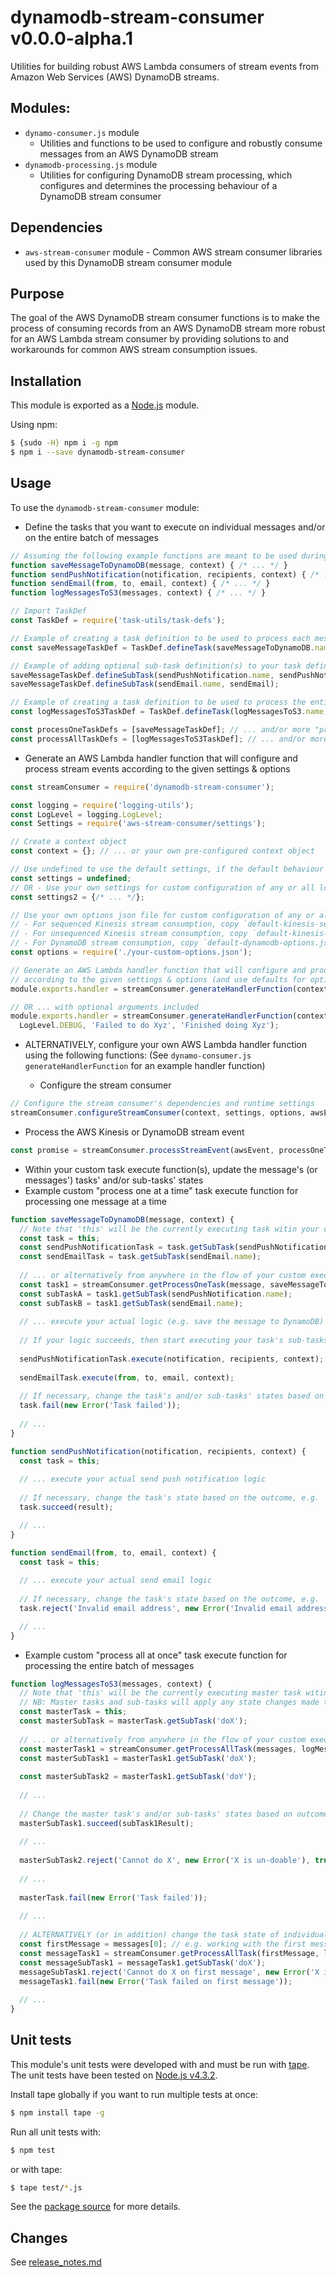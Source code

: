 # dynamodb-stream-consumer v0.0.0-alpha.1

Utilities for building robust AWS Lambda consumers of stream events from Amazon Web Services (AWS) DynamoDB streams.

## Modules:
- `dynamo-consumer.js` module
  - Utilities and functions to be used to configure and robustly consume messages from an AWS DynamoDB stream
- `dynamodb-processing.js` module 
  - Utilities for configuring DynamoDB stream processing, which configures and determines the processing behaviour of a 
    DynamoDB stream consumer

## Dependencies
- `aws-stream-consumer` module - Common AWS stream consumer libraries used by this DynamoDB stream consumer module

## Purpose

The goal of the AWS DynamoDB stream consumer functions is to make the process of consuming records from an AWS DynamoDB 
stream more robust for an AWS Lambda stream consumer by providing solutions to and workarounds for common AWS stream 
consumption issues. 

## Installation
This module is exported as a [Node.js](https://nodejs.org/) module.

Using npm:
```bash
$ {sudo -H} npm i -g npm
$ npm i --save dynamodb-stream-consumer
```

## Usage 

To use the `dynamodb-stream-consumer` module:

* Define the tasks that you want to execute on individual messages and/or on the entire batch of messages
```js
// Assuming the following example functions are meant to be used during processing:
function saveMessageToDynamoDB(message, context) { /* ... */ }
function sendPushNotification(notification, recipients, context) { /* ... */ }
function sendEmail(from, to, email, context) { /* ... */ }
function logMessagesToS3(messages, context) { /* ... */ }

// Import TaskDef
const TaskDef = require('task-utils/task-defs');

// Example of creating a task definition to be used to process each message one at a time
const saveMessageTaskDef = TaskDef.defineTask(saveMessageToDynamoDB.name, saveMessageToDynamoDB);

// Example of adding optional sub-task definition(s) to your task definitions as needed
saveMessageTaskDef.defineSubTask(sendPushNotification.name, sendPushNotification);
saveMessageTaskDef.defineSubTask(sendEmail.name, sendEmail);

// Example of creating a task definition to be used to process the entire batch of messages all at once 
const logMessagesToS3TaskDef = TaskDef.defineTask(logMessagesToS3.name, logMessagesToS3); // ... with any sub-task definitions needed

const processOneTaskDefs = [saveMessageTaskDef]; // ... and/or more "process one" task definitions
const processAllTaskDefs = [logMessagesToS3TaskDef]; // ... and/or more "process all" task definitions
```

* Generate an AWS Lambda handler function that will configure and process stream events according to the given settings & options
```js
const streamConsumer = require('dynamodb-stream-consumer');

const logging = require('logging-utils');
const LogLevel = logging.LogLevel;
const Settings = require('aws-stream-consumer/settings');

// Create a context object
const context = {}; // ... or your own pre-configured context object

// Use undefined to use the default settings, if the default behaviour is adequate
const settings = undefined; 
// OR - Use your own settings for custom configuration of any or all logging, stage handling and/or stream processing settings & functions
const settings2 = {/* ... */};

// Use your own options json file for custom configuration of any or all logging, stage handling and/or stream processing options
// - For sequenced Kinesis stream consumption, copy `default-kinesis-seq-options.json` as a starting point for your options file
// - For unsequenced Kinesis stream consumption, copy `default-kinesis-unseq-options.json` as a starting point for your options file
// - For DynamoDB stream consumption, copy `default-dynamodb-options.json` as a starting point for your options file 
const options = require('./your-custom-options.json');

// Generate an AWS Lambda handler function that will configure and process stream events 
// according to the given settings & options (and use defaults for optional arguments)
module.exports.handler = streamConsumer.generateHandlerFunction(context, settings, options, processOneTaskDefs, processAllTaskDefs);

// OR ... with optional arguments included
module.exports.handler = streamConsumer.generateHandlerFunction(context, settings, options, processOneTaskDefs, processAllTaskDefs, 
  LogLevel.DEBUG, 'Failed to do Xyz', 'Finished doing Xyz');
```

* ALTERNATIVELY, configure your own AWS Lambda handler function using the following functions:
  (See `dynamo-consumer.js` `generateHandlerFunction` for an example handler function)

  * Configure the stream consumer
```js
// Configure the stream consumer's dependencies and runtime settings
streamConsumer.configureStreamConsumer(context, settings, options, awsEvent, awsContext);
```
  * Process the AWS Kinesis or DynamoDB stream event
```js
const promise = streamConsumer.processStreamEvent(awsEvent, processOneTaskDefs, processAllTaskDefs, context);
```

* Within your custom task execute function(s), update the message's (or messages') tasks' and/or sub-tasks' states
* Example custom "process one at a time" task execute function for processing one message at a time
```js
function saveMessageToDynamoDB(message, context) {
  // Note that 'this' will be the currently executing task witin your custom task execute function
  const task = this; 
  const sendPushNotificationTask = task.getSubTask(sendPushNotification.name);
  const sendEmailTask = task.getSubTask(sendEmail.name);
  
  // ... or alternatively from anywhere in the flow of your custom execute code
  const task1 = streamConsumer.getProcessOneTask(message, saveMessageToDynamoDB.name, context);
  const subTaskA = task1.getSubTask(sendPushNotification.name);
  const subTaskB = task1.getSubTask(sendEmail.name);
  
  // ... execute your actual logic (e.g. save the message to DynamoDB) 
  
  // If your logic succeeds, then start executing your task's sub-tasks, e.g.
  
  sendPushNotificationTask.execute(notification, recipients, context);
  
  sendEmailTask.execute(from, to, email, context);
  
  // If necessary, change the task's and/or sub-tasks' states based on outcomes, e.g.
  task.fail(new Error('Task failed'));
  
  // ...
}

function sendPushNotification(notification, recipients, context) {
  const task = this;
  
  // ... execute your actual send push notification logic 
  
  // If necessary, change the task's state based on the outcome, e.g.
  task.succeed(result);

  // ...
}

function sendEmail(from, to, email, context) {
  const task = this;
  
  // ... execute your actual send email logic 
  
  // If necessary, change the task's state based on the outcome, e.g.
  task.reject('Invalid email address', new Error('Invalid email address'), true);

  // ...
}
```

* Example custom "process all at once" task execute function for processing the entire batch of messages
```js
function logMessagesToS3(messages, context) {
  // Note that 'this' will be the currently executing master task witin your custom task execute function
  // NB: Master tasks and sub-tasks will apply any state changes made to them to every message in the batch
  const masterTask = this; 
  const masterSubTask = masterTask.getSubTask('doX');
  
  // ... or alternatively from anywhere in the flow of your custom execute code
  const masterTask1 = streamConsumer.getProcessAllTask(messages, logMessagesToS3.name, context);
  const masterSubTask1 = masterTask1.getSubTask('doX');
  
  const masterSubTask2 = masterTask1.getSubTask('doY');
  
  // ...
  
  // Change the master task's and/or sub-tasks' states based on outcomes, e.g.
  masterSubTask1.succeed(subTask1Result);
  
  // ...
  
  masterSubTask2.reject('Cannot do X', new Error('X is un-doable'), true);
  
  // ...
  
  masterTask.fail(new Error('Task failed'));
    
  // ...
  
  // ALTERNATIVELY (or in addition) change the task state of individual messages
  const firstMessage = messages[0]; // e.g. working with the first message in the batch
  const messageTask1 = streamConsumer.getProcessAllTask(firstMessage, logMessagesToS3.name, context);
  const messageSubTask1 = messageTask1.getSubTask('doX');
  messageSubTask1.reject('Cannot do X on first message', new Error('X is un-doable on first message'), true);
  messageTask1.fail(new Error('Task failed on first message'));
  
  // ...
}
```

## Unit tests
This module's unit tests were developed with and must be run with [tape](https://www.npmjs.com/package/tape). The unit tests have been tested on [Node.js v4.3.2](https://nodejs.org/en/blog/release/v4.3.2/).  

Install tape globally if you want to run multiple tests at once:
```bash
$ npm install tape -g
```

Run all unit tests with:
```bash
$ npm test
```
or with tape:
```bash
$ tape test/*.js
```

See the [package source](https://github.com/byron-dupreez/dynamodb-stream-consumer) for more details.

## Changes
See [release_notes.md](./release_notes.md)